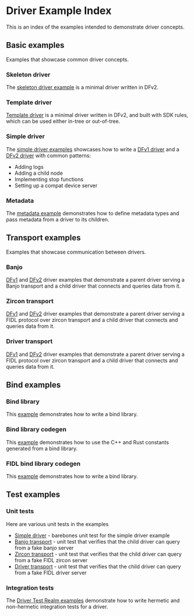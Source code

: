# Driver Example Index

This is an index of the examples intended to demonstrate driver concepts.

## Basic examples

Examples that showcase common driver concepts.

### Skeleton driver

The [skeleton driver example](/examples/drivers/skeleton/) is a minimal driver written in DFv2.

### Template driver

[Template driver](/examples/drivers/template/) is a minimal driver written in DFv2, and built with SDK rules, which can be used either in-tree or out-of-tree.

### Simple driver

The [simple driver examples](/examples/drivers/simple/) showcases how to write a [DFv1 driver](/examples/drivers/simple/dfv1/) and a [DFv2 driver](/examples/drivers/simple/dfv2/) with common patterns:

*   Adding logs
*   Adding a child node
*   Implementing stop functions
*   Setting up a compat device server

### Metadata

The [metadata example](/examples/drivers/metadata) demonstrates how to define metadata types and pass metadata from a driver to its children.

## Transport examples

Examples that showcase communication between drivers.

### Banjo

[DFv1](/examples/drivers/transport/banjo/v1/) and [DFv2](/examples/drivers/transport/banjo/v2) driver examples that demonstrate a parent driver serving a Banjo transport and a child driver that connects and queries data from it.

### Zircon transport

[DFv1](/examples/drivers/transport/zircon/v1/) and [DFv2](/examples/drivers/transport/zircon/v2) driver examples that demonstrate a parent driver serving a FIDL protocol over zircon transport and a child driver that connects and queries data from it.


### Driver transport

[DFv1](/examples/drivers/transport/driver/v1/) and [DFv2](/examples/drivers/transport/driver/v2) driver examples that demonstrate a parent driver serving a FIDL protocol over zircon transport and a child driver that connects and queries data from it.


## Bind examples


### Bind library

This [example](/examples/drivers/bind/bindlib/) demonstrates how to write a bind library.


### Bind library codegen

This [example](/examples/drivers/bind/bindlib_codegen/) demonstrates how to use the C++ and Rust constants generated from a bind library.


### FIDL bind library codegen

This [example](/examples/drivers/bind/bindlib_codegen/) demonstrates how to write a bind library.

## Test examples

### Unit tests

Here are various unit tests in the examples

*   [Simple driver](examples/drivers/simple/dfv2/tests/test.cc) - barebones unit test for the simple driver example
*   [Banjo transport](/examples/drivers/transport/banjo/v2/tests/) - unit test that verifies that the child driver can query from a fake banjo server
*   [Zircon transport](/examples/drivers/transport/zircon/v2/tests/) - unit test that verifies that the child driver can query from a fake FIDL zircon server
*   [Driver transport](/examples/drivers/transport/driver/v2/tests/) - unit test that verifies that the child driver can query from a fake FIDL driver server

### Integration tests

The [Driver Test Realm examples](/examples/drivers/driver_test_realm/) demonstrate how to write hermetic and non-hermetic integration tests for a driver.
